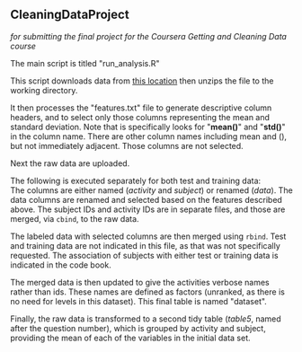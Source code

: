## CleaningDataProject
*for submitting the final project for the Coursera Getting and Cleaning Data course*

The main script is titled "run_analysis.R"

This script downloads data from [this location](
https://d396qusza40orc.cloudfront.net/getdata%2Fprojectfiles%2FUCI%20HAR%20Dataset.zip)
then unzips the file to the working directory.  

It then processes the "features.txt" file to generate descriptive column headers, and to select only those columns representing the mean and standard deviation. Note that is specifically looks for "**mean()**" and "**std()**" in the column name. There are other column names including mean and (), but not immediately adjacent. Those columns are not selected.  

Next the raw data are uploaded.  

The following is executed separately for both test and training data:  
The columns are either named (*activity* and *subject*) or renamed (*data*). The data columns are  renamed and selected based on the features described above. The subject IDs and activity IDs are in separate files, and those are merged, via `cbind`, to the raw data.  

The labeled data with selected columns are then merged using `rbind`. Test and training data are not indicated in this file, as that was not specifically requested. The association of subjects with either test or training data is indicated in the code book.  

The merged data is then updated to give the activities verbose names rather than ids. These names are defined as factors (unranked, as there is no need for levels in this dataset). This final table is named "dataset".  

Finally, the raw data is transformed to a second tidy table (*table5*, named after the question number), which is grouped by activity and subject, providing the mean of each of the variables in the initial data set.  

